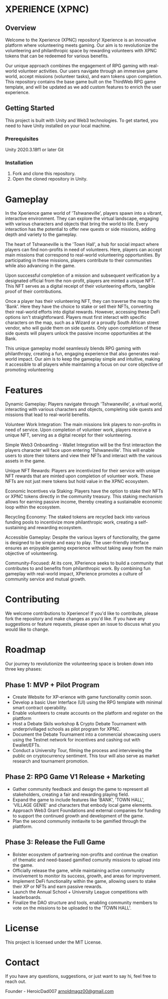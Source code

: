 # XPERIENCE (XPNC)

## Overview

Welcome to the Xperience (XPNC) repository! Xperience is an innovative platform where volunteering meets gaming. Our aim is to revolutionize the volunteering and philanthropic space by rewarding volunteers with XPNC tokens that can be redeemed for various benefits.

Our unique approach combines the engagement of RPG gaming with real-world volunteer activities. Our users navigate through an immersive game world, accept missions (volunteer tasks), and earn tokens upon completion. This repository contains the base game built on the ThirdWeb RPG game template, and will be updated as we add custom features to enrich the user experience.

## Getting Started

This project is built with Unity and Web3 technologies. To get started, you need to have Unity installed on your local machine.

### Prerequisites

Unity 2020.3.18f1 or later
Git

### Installation

1. Fork and clone this repository.
2. Open the cloned repository in Unity.

# Gameplay

In the Xperience game world of 'Tshwaneville', players spawn into a vibrant, interactive environment. They can explore the virtual landscape, engaging with various characters and objects that bring the world to life. Every interaction has the potential to offer new quests or side missions, adding depth and variety to the gameplay.

The heart of Tshwaneville is the 'Town Hall', a hub for social impact where players can find non-profits in need of volunteers. Here, players can accept main missions that correspond to real-world volunteering opportunities. By participating in these missions, players contribute to their communities while also advancing in the game.

Upon successful completion of a mission and subsequent verification by a designated official from the non-profit, players are minted a unique NFT. This NFT serves as a digital receipt of their volunteering efforts, tangible proof of their contributions.

Once a player has their volunteering NFT, they can traverse the map to the 'Bank'. Here they have the choice to stake or sell their NFTs, converting their real-world efforts into digital rewards. However, accessing these DeFi options isn't straightforward. Players must first interact with specific characters on the map, such as a Wizard or a proudly South African street vendor, who will guide them on side quests. Only upon completion of these side quests will players unlock the passive income opportunities at the Bank.

This unique gameplay model seamlessly blends RPG gaming with philanthropy, creating a fun, engaging experience that also generates real-world impact. Our aim is to keep the gameplay simple and intuitive, making it accessible to all players while maintaining a focus on our core objective of promoting volunteering

# Features

Dynamic Gameplay: Players navigate through 'Tshwaneville', a virtual world, interacting with various characters and objects, completing side quests and missions that lead to real-world benefits.

Volunteer Work Integration: The main missions link players to non-profits in need of service. Upon completion of volunteer work, players receive a unique NFT, serving as a digital receipt for their volunteering.

Simple Web3 Onboarding - Wallet Integration will be the first interaction the players character will face upon entering 'Tshwaneville'. This will enable users to store their tokens and view their NFTs and interact with the various assets in the game.

Unique NFT Rewards: Players are incentivized for their service with unique NFT rewards that are minted upon completion of volunteer work. These NFTs are not just mere tokens but hold value in the XPNC ecosystem.

Economic Incentives via Staking: Players have the option to stake their NFTs or XPNC tokens directly in the community treasury. This staking mechanism allows for earning passive income, thereby creating a sustainable economic loop within the ecosystem.

Recycling Economy: The staked tokens are recycled back into various funding pools to incentivize more philanthropic work, creating a self-sustaining and rewarding ecosystem.

Accessible Gameplay: Despite the various layers of functionality, the game is designed to be simple and easy to play. The user-friendly interface ensures an enjoyable gaming experience without taking away from the main objective of volunteering.

Community-Focused: At its core, XPerience seeks to build a community that contributes to and benefits from philanthropic work. By combining fun gameplay with real-world impact, XPerience promotes a culture of community service and mutual growth.

# Contributing

We welcome contributions to Xperience! If you'd like to contribute, please fork the repository and make changes as you'd like. If you have any suggestions or feature requests, please open an issue to discuss what you would like to change.

# Roadmap

Our journey to revolutionize the volunteering space is broken down into three key phases:

## Phase 1: MVP + Pilot Program

- Create Website for XP-erience with game functionality comin soon.
- Develop a basic User Interface (UI) using the RPG template with minimal smart contract operability.
- Enable volunteers to create accounts on the platform and register on the plattform
- Host a Debate Skils workshop & Crypto Debate Tournament with underprivillaged schools as pilot program for XPNC.
- Document the Debate Tournament into a commercial showcasing users using the Testnet network for incentives and cashing out with Ewallet/EFTs.
- Conduct a University Tour, filming the process and interviewing the public on cryptocurrency sentiment. This tour will also serve as market research and tournament promotion.

## Phase 2: RPG Game V1 Release + Marketing

- Gather community feedback and design the game to represent all stakeholders, creating a fair and rewarding playing field.
- Expand the game to include features like 'BANK', 'TOWN HALL', 'VILLAGE GENIE' and characters that embody local game elements.
- Approach Web3 Grant Foundations and external companies for funding to support the continued growth and development of the game.
- Plan the second community inntiavite to be gamified through the plattform.

## Phase 3: Release the Full Game

- Bolster ecosystem of partnering non-profits and continue the creation of thematic and need-based gamified comunity missions to upload into the game.
- Officially release the game, while maintaining active community involvement to monitor its success, growth, and areas for improvement.
- Implement DeFi functionality within the game, allowing users to stake their XP or NFTs and earn passive rewards.
- Launch the Annual School + University League competitions with leaderboards.
- Finalize the DAO structure and tools, enabling community members to vote on the missions to be uploaded to the 'TOWN HALL'.

# License

This project is licensed under the MIT License.

# Contact

If you have any questions, suggestions, or just want to say hi, feel free to reach out.

Founder  - HeroicDad007 
arnoldmagz00@gmail.com
